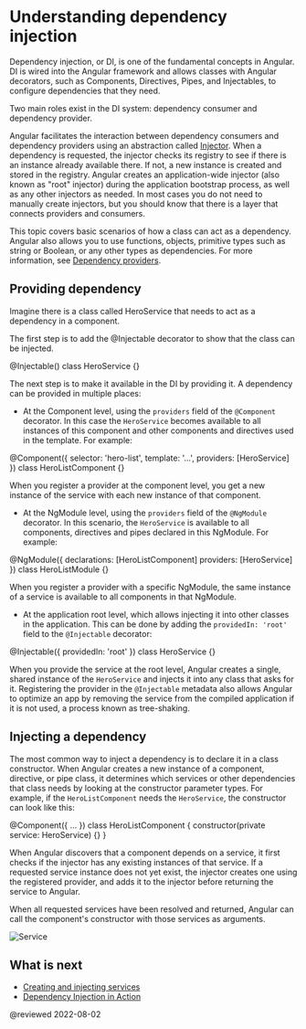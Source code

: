 # Understanding dependency injection

Dependency injection, or DI, is one of the fundamental concepts in Angular. DI is wired into the Angular framework and allows classes with Angular decorators, such as Components, Directives, Pipes, and Injectables, to configure dependencies that they need.

Two main roles exist in the DI system: dependency consumer and dependency provider.

Angular facilitates the interaction between dependency consumers and dependency providers using an abstraction called [Injector](guide/glossary#injector). When a dependency is requested, the injector checks its registry to see if there is an instance already available there. If not, a new instance is created and stored in the registry. Angular creates an application-wide injector (also known as "root" injector) during the application bootstrap process, as well as any other injectors as needed. In most cases you do not need to manually create injectors, but you should know that there is a layer that connects providers and consumers.

This topic covers basic scenarios of how a class can act as a dependency. Angular also allows you to use functions, objects, primitive types such as string or Boolean, or any other types as dependencies. For more information, see [Dependency providers](guide/dependency-injection-providers).

## Providing dependency

Imagine there is a class called HeroService that needs to act as a dependency in a component.

The first step is to add the @Injectable decorator to show that the class can be injected.

<code-example language="typescript">
@Injectable()
class HeroService {}
</code-example>

The next step is to make it available in the DI by providing it.  A dependency can be provided in multiple places:

* At the Component level, using the `providers` field of the `@Component` decorator. In this case the `HeroService` becomes available to all instances of this component and other components and directives used in the template. For example:

<code-example language="typescript">
@Component({
  selector: 'hero-list',
  template: '...',
  providers: [HeroService]
})
class HeroListComponent {}
</code-example>

When you register a provider at the component level, you get a new instance of the service with each new instance of that component.

* At the NgModule level, using the `providers` field of the `@NgModule` decorator. In this scenario, the `HeroService` is available to all components, directives and pipes declared in this NgModule. For example:

<code-example language="typescript">
@NgModule({
  declarations: [HeroListComponent]
  providers: [HeroService]
})
class HeroListModule {}
</code-example>

When you register a provider with a specific NgModule, the same instance of a service is available to all components in that NgModule.

* At the application root level, which allows injecting it into other classes in the application. This can be done by adding the `providedIn: 'root'` field to the `@Injectable` decorator:

<code-example language="typescript">
@Injectable({
  providedIn: 'root'
})
class HeroService {}
</code-example>

When you provide the service at the root level, Angular creates a single, shared instance of the `HeroService` and injects it into any class that asks for it. Registering the provider in the `@Injectable` metadata also allows Angular to optimize an app by removing the service from the compiled application if it is not used, a process known as tree-shaking.

## Injecting a dependency

The most common way to inject a dependency is to declare it in a class constructor. When Angular creates a new instance of a component, directive, or pipe class, it determines which services or other dependencies that class needs by looking at the constructor parameter types. For example, if the `HeroListComponent` needs the `HeroService`, the constructor can look like this:

<code-example language="typescript">
@Component({ … })
class HeroListComponent {
  constructor(private service: HeroService) {}
}
</code-example>

When Angular discovers that a component depends on a service, it first checks if the injector has any existing instances of that service. If a requested service instance does not yet exist, the injector creates one using the registered provider, and adds it to the injector before returning the service to Angular.

When all requested services have been resolved and returned, Angular can call the component's constructor with those services as arguments.

<div class="lightbox">
  <img src="generated/images/guide/architecture/injector-injects.png" alt="Service" class="left">
</div>

## What is next

* [Creating and injecting services](guide/creating-injectable-service)
* [Dependency Injection in Action](guide/dependency-injection-in-action)

@reviewed 2022-08-02
